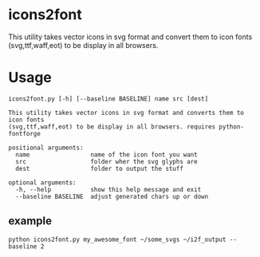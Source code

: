 icons2font
==========

This utility takes vector icons in svg format and convert them to icon fonts (svg,ttf,waff,eot) to be display in all browsers.

Usage
=====


	icons2font.py [-h] [--baseline BASELINE] name src [dest]

	This utility takes vector icons in svg format and converts them to icon fonts
	(svg,ttf,waff,eot) to be display in all browsers. requires python-fontforge

	positional arguments:
	  name                 name of the icon font you want
	  src                  folder wher the svg glyphs are
	  dest                 folder to output the stuff

	optional arguments:
	  -h, --help           show this help message and exit
	  --baseline BASELINE  adjust generated chars up or down

example
-------
    python icons2font.py my_awesome_font ~/some_svgs ~/i2f_output --baseline 2
